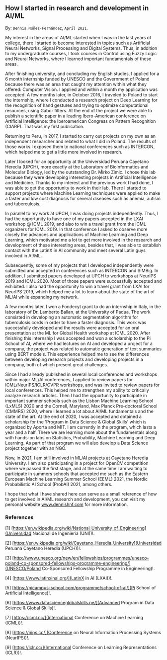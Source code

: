 
## How I started in research and development in AI/ML ##

By: ```Dennis Núñez-Fernández```, ```April 2021```.


My interest in the areas of AI/ML started when I was in the last years of college, there I started to become interested in topics such as Artificial Neural Networks, Signal Processing and Digital Systems. Thus, in addition to my undergraduate courses, I took courses in Control using Fuzzy Logic and Neural Networks, where I learned important fundamentals of these areas.

After finishing university, and concluding my English studies, I applied for a 6 month internship funded by UNESCO and the Government of Poland because there was an area that caught my attention within what they offered: Computer Vision. I applied and within a month my application was accepted. A few months later, in October 2016, I traveled to Poland to start the internship, where I conducted a research project on Deep Learning for the recognition of hand gestures and trying to optimize computational resources, using Gabor filters. At the end of the project we were able to publish a scientific paper in a leading Ibero-American conference on Artificial Intelligence: the Iberoamerican Congress on Pattern Recognition (CIARP). That was my first publication.

Returning to Peru, in 2017, I started to carry out projects on my own as an independent researcher and related to what I did in Poland. The results of those works I exposed them to national conferences such as INTERCON, which helped me to get a little more involved in research.

Later I looked for an opportunity at the Universidad Peruana Cayetano Heredia (UPCH), more exactly at the Laboratory of Bioinformatics and Molecular Biology, led by the outstanding Dr. Mirko Zimic. I chose this lab because they were developing interesting projects in Artificial Intelligence and Medicine. Thanks to my interest and the previous work I had done, I was able to get the opportunity to work in their lab. There I started to support projects where Machine Learning techniques were applied to make a faster and low cost diagnosis for several diseases such as anemia, autism and tuberculosis.

In parallel to my work at UPCH, I was doing projects independently. Thus, I had the opportunity to have one of my papers accepted in the LXAI workshop @ ICML 2019, and also to win a travel grant from the ICML organizers for ICML 2019. In that conference I asked to observe more closely the advances and applications of Machine Learning and Deep Learning, which motivated me a lot to get more involved in the research and development of these interesting areas, besides that, I was able to establish contact with the LatinX in AI community and meet several Latin guys involved in AI/ML.

Subsequently, some of my projects that I developed independently were submitted and accepted in conferences such as INTERCON and SIMBig. In addition, I submitted papers developed at UPCH to workshops at NeurIPS 2019 and ICML 2020. Most of those papers were successfully accepted and exhibited. I also had the opportunity to win a travel grant from LXAI for NeurIPS 2019, which helped me a lot to learn about the state of the art of ML/AI while expanding my network.

A few months later, I won a Fondecyt grant to do an internship in Italy, in the laboratory of Dr. Lamberto Ballan, at the University of Padua. The work consisted in developing an automatic segmentation algorithm for tuberculosis cords in order to have a faster diagnosis. This work was successfully developed and the results were accepted for an oral presentation at the ML for Global Health workshop at ICML 2020. After finishing this internship I was accepted and won a scholarship to the Pi School of AI, where we had lectures on AI and developed a project for a company, the project was related to automatic generation of text summaries using BERT models. This experience helped me to see the differences between developing research projects and developing projects in a company, both of which present great challenges.

Since I had already published in several local conferences and workshops within major ML/AI conferences, I applied to review papers for ICML/NeurIPS/ICLR/CVPR workshops, and was invited to review papers for local conferences. This helped me to strengthen my ability to critically analyze research articles. Then I had the opportunity to participate in important summer schools such as the Lisbon Machine Learning School (LxMLS) 2020 and the Cornell, Maryland, Max Planck Pre-doctoral School (CMMRS) 2020, where I learned a lot about AI/ML fundamentals and the state of the art. At the end of 2020, I was accepted and obtained a scholarship for the 'Program in Data Science & Global Skills' which is organized by Aporta and MIT. I am currently in the program, which lasts a year and a half. There we are learning more about the fundamentals along with hands-on labs on Statistics, Probability, Machine Learning and Deep Learning. As part of that program we will also develop a Data Science project together with an NGO.

Now, in 2021, I am still involved in ML/AI projects at Cayetano Heredia University. I am also participating in a project for OpenCV competition where we passed the first stage, and at the same time I am waiting to participate in summers schools that accepted me such as the Eastern European Machine Learning Summer School (EEML) 2021, the Nordic Probabilistic AI School (ProbAI) 2021, among others.

I hope that what I have shared here can serve as a small reference of how to get involved in AI/ML research and development, you can visit my personal website www.dennishnf.com for more information.

<!--

Mi interés por las áreas de AI/ML inició cuando estaba en los últimos años de la universidad, allí comenzé a prestar interesar por temas como Redes Neuronales Artificiales, Procesamiento de Señales y Sistemas Digitales. De esta forma, adicionalmente a mis curso de pregrado, llevé cursos en Control usando Lógica Difusa y Redes Neuronales, en donde aprendí fundamentos importantes de dichas áres.

Acabando la universidad, y concluyendo mis estudios de inglés apliqué a una pasantía de 6 meses financiado por UNESCO y el Gobierno de Polonia ya que había un área que me llamaba la atención dentro de lo que ofrecian: Computer Vision. Postulé y al mes me aceptaron mi aplicación. Unos meses mas tarde, en octubre del 2016, viajé a Polonia a iniciar dicha pasantía, allí realizé un proyecto de investigación sobre Deep Learning para el recononcimiento de gestos con la mano y tratando de optimizar recursos computacionales, usando para eso filtros de Gabor. Al finalizar el proyecto pudimos publicar un artículo científico en una destacada conferencia iberoamericana de Inteligencia Artificial: the Iberoamerican Congress on Pattern Recognition (CIARP). Aquella fue mi primera publicación.

Regresando a Perú, en 2017, comencé a realizar proyectos por mi cuenta como investigador independiente y relacionados a lo que hice en Polonia. Los resultados de dichos trabajos los expuse a conferencias nacionales como INTERCON, los cuales me ayudaron a involucrarme un poco mas dentro de la investigación.

Posteriormente busqué una oportunidad en la Universidad Peruana Cayetano Heredia (UPCH), mas exactamente en el Laboratorio de Bioinformática y Biología Molecular, lidereado por el destacado Dr. Mirko Zimic. Elegí este laboratorio ya que desarrollaban proyectos interesantes de Inteligencia Artificial y Medicina. Gracias a mi interés y a los trabajos previos que había realizado, pude obtener la oportunidad de trabajar en su laboratorio. Allí comenzé a apoyar en proyectos donde se aplicaba técnicas de Machine Learning para realizar un diagnóstico mas rápido y de bajo costo para varias enferemedades como anemia, autismo y tuberculosis.

En paralelo a mi trabajo en la UPCH, realizaba proyectos de manera independiente. Asi, tuve la oportunidad de que uno de mis trabajos fuera aceptado en el LXAI workshop @ ICML 2019, y además ganar una beca de viaje del por parte de los organizadores del ICML para el ICML 2019. En esa conferencia pide observar mas de cerca los avances y aplicaciones de Machine Learning y Deep Learning, lo cual me motivó mucho para involucrarme mas en la investigación y desarrollo de estas interesantes áreas, además de eso, pude establecer un contacto con la comunidad LatinX in AI y conocer a varios chicos latinos involucrados en AI/ML.

Posteriormente, parte de mis proyectos que yo desarrollaba de manera independiente los submii y fueron aceptados en conferenecias como INTERCON y SIMBig. Además, submití trabajos desarrollados en la UPCH a workshops en NeurIPS 2019 e ICML 2020. La mayoría de dichos trabajos fueron aceptados exitosamente y expuestos. También tuve la oportunidad de ganar una beca de viaje del LXAI para el NeurIPS 2019, lo cual me sirvió de mucho para aprender sobre el estado del arte de ML/AI y a la vez realizar expandir mi red de contactos. 

Unos meses mas tarde, gané una beca por parte de Fondecyt para hacer un pasantía en Italia, en el laboratorio del Dr Lamberto Ballan, en el Universidad de Padua. El trabajo consistió en realizar un algoritmo de segmentación automática de cordones de tuberculosis para así tener un diagnóstico mas rápido. Dicho trabajo fue exitosamente desarrollado y los resultados fueron aceptados para una presentación oral en el ML for Global Health workshop en el ICML 2020. Acabando dicha pasantía fui aceptado y gané una beca para el Pi School of AI, en donde tuvimos charlas sobre AI y desarrollamos un proyecto para una empresa, el proyecto estuvo relacionado a generación automática de resumenes de textos usando modelos BERT. Esta experiencia me ayudó a ver las diferencias entre desarrollar proyectos de investigación y desarrollar proyectos en una empresa, los cuales presentan grandes retos.

Dado que ya había publicado en varias conferencias locales y en workshops dentro de conferencias importantes de ML/AI, fui aplicando para ser revisor de papers de workshops de ICML/NeurIPS/ICLR/CVPR, y a la vez fuí invitado a revisar papers de conferencias locales. Esto me ayudó a fortalecer mi capacidad de análisis crítico de artículos de investigación. Luego tuve la oportunidad de particiapar en importantes summer schools como el Lisbon Machine Learning School (LxMLS) 2020 y el Cornell, Maryland, Max Planck Pre-doctoral School (CMMRS) 2020, en donde aprendí mucho sobre los fundamentos de AI/ML y sobre el estado del arte. A finales del 2020, fui aceptado y obtuve una beca para el 'Program in Data Science & Global Skills’ el cual es organizado por Aporta y el MIT. Actualmente me encuentro  en dicho programa, el cual tiene una duración de año y medio. Allí estamos aprendiendo mas sobre los fundamentos junto a laboratorios prácticos sobre temas de Estadística, Probabilidades, Machine Learning y Deep Learning. Como parte de dicho programa también desarrollaremos un proyecto de Data Science junto a una ONG.

Ahora, en el 2021, sigo involucrado en proyectos de ML/AI en la Universidad Cayetano Heredia. Además estoy participando en un proyecto para competición de OpenCV en donde pasamos la primera etapa, y a la vez estoy esperando por participar en summers schools que me aceptaron como son el Eastern European Machine Learning Summer School (EEML) 2021, the Nordic Probabilistic AI School (ProbAI) 2021, entre otros.

Espero que lo compartido acá les pueda servir como una pequeña referencia de cómo involucrarse en la investigación y desarrollo de AI/ML, pueden visitar mi página web personal www.dennishnf.com para mayor información.

-->

### References ###


[1] [https://en.wikipedia.org/wiki/National_University_of_Engineering](Universidad Nacional de Ingeniería (UNI))!.

[2] [https://en.wikipedia.org/wiki/Cayetano_Heredia_University](Universidad Peruana Cayetano Heredia (UPCH))!.

[3] [http://www.unesco.org/new/en/fellowships/programmes/unesco-poland-co-sponsored-fellowships-programme-engineering/](UNESCO/Poland Co-Sponsored Fellowship Programme in Engineering)!.

[4] [https://www.latinxinai.org/](LatinX in AI (LXAI))!.

[5] [https://picampus-school.com/programme/school-of-ai/](Pi School of Artificial Intelligence)!.

[6] [https://www.datascienceglobalskills.pe/](Advanced Program in Data Science & Global Skills)!.

[7] [https://icml.cc/](International Conference on Machine Learning (ICML))!.

[8] [https://nips.cc/](Conference on Neural Information Processing Systems (NeurIPS))!.

[9] [https://iclr.cc/](International Conference on Learning Representations (ICLR))!.

